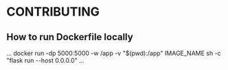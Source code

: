 # CONTRIBUTING

## How to run Dockerfile locally

...
docker run -dp 5000:5000 -w /app -v "$(pwd):/app" IMAGE_NAME sh -c "flask run --host 0.0.0.0"
...
